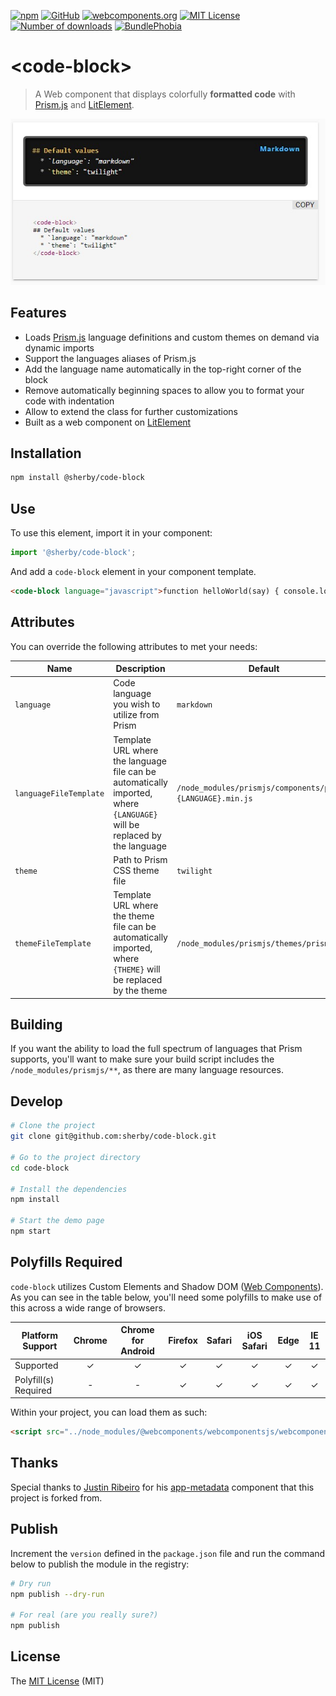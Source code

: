 [![npm](https://img.shields.io/npm/v/@sherby/code-block?logo=npm)](https://www.npmjs.com/package/@sherby/code-block)
[![GitHub](https://img.shields.io/github/v/release/SherbyElements/code-block?label=GitHub&logo=github&sort=semver)](https://github.com/SherbyElements/code-block/releases)
[![webcomponents.org](https://img.shields.io/badge/webcomponents.org-published-blue.svg)](https://www.webcomponents.org/element/SherbyElements/code-block)
[![MIT License](https://img.shields.io/npm/l/@sherby/code-block)](https://github.com/SherbyElements/code-block/blob/master/LICENSE.md)
[![Number of downloads](https://img.shields.io/npm/dt/@sherby/code-block)](https://npm-stat.com/charts.html?package=%40sherby%2Fsherby-metadata)
[![BundlePhobia](https://img.shields.io/bundlephobia/minzip/@sherby/code-block)](https://bundlephobia.com/result?p=@sherby/code-block)

# \<code-block\>

> A Web component that displays colorfully **formatted code** with [Prism.js]
> and [LitElement].

![](/demo/default-code-block.jpg)

## Features

- Loads [Prism.js] language definitions and custom themes on demand via dynamic
  imports
- Support the languages aliases of Prism.js
- Add the language name automatically in the top-right corner of the block
- Remove automatically beginning spaces to allow you to format your code with
  indentation
- Allow to extend the class for further customizations
- Built as a web component on [LitElement]

## Installation

```bash
npm install @sherby/code-block
```

## Use

To use this element, import it in your component:

```javascript
import '@sherby/code-block';
```

And add a `code-block` element in your component template.

```html
<code-block language="javascript">function helloWorld(say) { console.log(say); } helloWorld('Hi there!');</code-block>
```

## Attributes

You can override the following attributes to met your needs:

| Name                   | Description                                                                                                             | Default                                                    |
| ---------------------- | ----------------------------------------------------------------------------------------------------------------------- | ---------------------------------------------------------- |
| `language`             | Code language you wish to utilize from Prism                                                                            | `markdown`                                                 |
| `languageFileTemplate` | Template URL where the language file can be automatically imported, where `{LANGUAGE}` will be replaced by the language | `/node_modules/prismjs/components/prism-{LANGUAGE}.min.js` |
| `theme`                | Path to Prism CSS theme file                                                                                            | `twilight`                                                 |
| `themeFileTemplate`    | Template URL where the theme file can be automatically imported, where `{THEME}` will be replaced by the theme          | `/node_modules/prismjs/themes/prism.css`                   |

## Building

If you want the ability to load the full spectrum of languages that Prism
supports, you'll want to make sure your build script includes the
`/node_modules/prismjs/**`, as there are many language resources.

## Develop

```bash
# Clone the project
git clone git@github.com:sherby/code-block.git

# Go to the project directory
cd code-block

# Install the dependencies
npm install

# Start the demo page
npm start
```

## Polyfills Required

`code-block` utilizes Custom Elements and Shadow DOM ([Web Components](https://developer.mozilla.org/en-US/docs/Web/Web_Components)). As you can see in the table below, you'll need some polyfills to make use of this across a wide range of browsers.

| Platform Support     | Chrome | Chrome for Android | Firefox | Safari | iOS Safari | Edge | IE 11 |
| -------------------- | :----: | :----------------: | :-----: | :----: | :--------: | :--: | :---: |
| Supported            |   ✓    |         ✓          |    ✓    |   ✓    |     ✓      |  ✓   |   ✓   |
| Polyfill(s) Required |   -    |         -          |    ✓    |   ✓    |     ✓      |  ✓   |   ✓   |

Within your project, you can load them as such:

```html
<script src="../node_modules/@webcomponents/webcomponentsjs/webcomponents-loader.js"></script>
```

## Thanks

Special thanks to [Justin Ribeiro](https://github.com/justinribeiro) for his [app-metadata](https://github.com/justinribeiro/code-block) component that this project is forked from.

## Publish

Increment the `version` defined in the `package.json` file and run the command below to publish the module in the
registry:

```bash
# Dry run
npm publish --dry-run

# For real (are you really sure?)
npm publish
```

## License

The [MIT License][1] (MIT)

[1]: https://opensource.org/licenses/MIT
[prism.js]: https://prismjs.com/
[litelement]: https://lit.dev/
